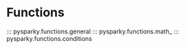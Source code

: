 # Functions
<!-- ## General Functions -->
::: pysparky.functions.general
::: pysparky.functions.math_
::: pysparky.functions.conditions
